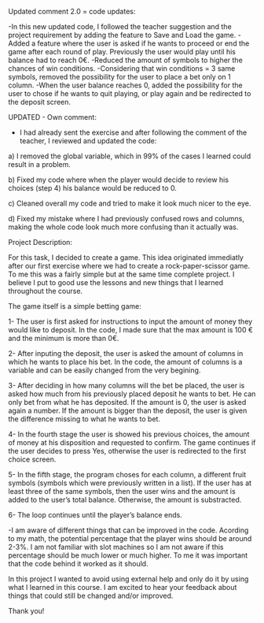 Updated comment 2.0 = code updates:

-In this new updated code, I followed the teacher suggestion and the project requirement by adding the feature to Save and Load the game.
-Added a feature where the user is asked if he wants to proceed or end the game after each round of play. Previously the user would play until his balance had to reach 0€.
-Reduced the amount of symbols to higher the chances of win conditions.
-Considering that win conditions = 3 same symbols, removed the possibility for the user to place a bet only on 1 column.
-When the user balance reaches 0, added the possibility for the user to chose if he wants to quit playing, or play again and be redirected to the deposit screen.




UPDATED - Own comment:

- I had already sent the exercise and after following the comment of the teacher, I reviewed and updated the code:

a) I removed the global variable, which in 99% of the cases I learned could result in a problem. 

b) Fixed my code where when the player would decide to review his choices (step 4) his balance would be reduced to 0.

c) Cleaned overall my code and tried to make it look much nicer to the eye.

d) Fixed my mistake where I had previously confused rows and columns, making the whole code look much more confusing than it actually was.





Project Description: 

For this task, I decided to create a game.
This idea originated immediatly after our first exercise where we had to create a rock-paper-scissor game. To me this was a fairly simple but at the same time complete project.
I believe I put to good use the lessons and new things that I learned throughout the course.

The game itself is a simple betting game:


1- The user is first asked for instructions to input the amount of money they would like to deposit. In the code, I made sure that the max amount is 100 € and the minimum is more than 0€.

2- After inputing the deposit, the user is asked the amount of columns in which he wants to place his bet. In the code, the amount of columns is a variable and can be easily changed from the very begining.

3- After deciding in how many columns will the bet be placed, the user is asked how much from his previously placed deposit he wants to bet. He can only bet from what he has deposited.
If the amount is 0, the user is asked again a number. If the amount is bigger than the deposit, the user is given the difference missing to what he wants to bet.

4- In the fourth stage the user is showed his previous choices, the amount of money at his disposition and requested to confirm. 
The game continues if the user decides to press Yes, otherwise the user is redirected to the first choice screen.

5- In the fifth stage, the program choses for each column, a different fruit symbols (symbols which were previously written in a list). If the user has at least three of the same symbols, then the user wins and the amount is added to the user’s total balance.
Otherwise, the amount is substracted.

6- The loop continues until the player’s balance ends.


-I am aware of different things that can be improved in the code. Acording to my math, the potential percentage that the player wins should be around 2-3%.
I am not familiar with slot machines so I am not aware if this percentage should be much lower or much higher. To me it was important that the code behind it worked as it should.


In this project I wanted to avoid using external help and only do it by using what I learned in this course. I am excited to hear your feedback about things that could still be changed and/or improved.

Thank you!
